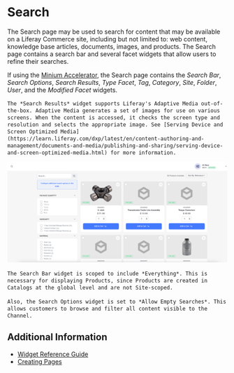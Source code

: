 # Search

The Search page may be used to search for content that may be available on a Liferay Commerce site, including but not limited to: web content, knowledge base articles, documents, images, and products. The Search page contains a search bar and several facet widgets that allow users to refine their searches.

If using the [Minium Accelerator](../../starting-a-store/using-the-minium-accelerator-to-jump-start-your-b2b-store.md), the Search page contains the _Search Bar_, _Search Options_, _Search Results_, _Type Facet_, _Tag_, _Category_, _Site_, _Folder_, _User_, and the _Modified Facet_ widgets.

```{note}
The *Search Results* widget supports Liferay's Adaptive Media out-of-the-box. Adaptive Media generates a set of images for use on various screens. When the content is accessed, it checks the screen type and resolution and selects the appropriate image. See [Serving Device and Screen Optimized Media](https://learn.liferay.com/dxp/latest/en/content-authoring-and-management/documents-and-media/publishing-and-sharing/serving-device-and-screen-optimized-media.html) for more information.
```

![Minium Search page](./search/images/01.png)

```{note}
The Search Bar widget is scoped to include *Everything*. This is necessary for displaying Products, since Products are created in Catalogs at the global level and are not Site-scoped. 

Also, the Search Options widget is set to *Allow Empty Searches*. This allows customers to browse and filter all content visible to the Channel.
```

## Additional Information

* [Widget Reference Guide](../liferay-commerce-widgets/widget-reference.md)
* [Creating Pages](https://help.liferay.com/hc/en-us/articles/360018171291-Creating-Pages)
